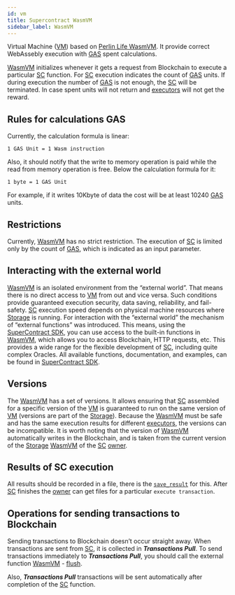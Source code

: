 ```yaml
---
id: vm
title: Supercontract WasmVM
sidebar_label: WasmVM
---
```


Virtual Machine ([VM](vm.md)) based on [Perlin Life WasmVM](https://github.com/perlin-network/life). It provide correct WebAssebly execution with [GAS](../../getting_started/economy.md#supercontract-units-gas) spent calculations.

[WasmVM](vm.md) initializes whenever it gets a request from Blockchain to execute a particular [SC](overview.md) function. For [SC](overview.md) execution indicates the count of [GAS](../../getting_started/economy.md#supercontract-units-gas) units. If during execution the number of [GAS](../../getting_started/economy.md#supercontract-units-gas) is not enough, the [SC](overview.md) will be terminated. In case spent units will not return and [executors](../../roles/executor.md) will not get the reward.

## Rules for calculations GAS

Currently, the calculation formula is linear:

`1 GAS Unit = 1 Wasm instruction`

Also, it should notify that the write to memory operation is paid while the read from memory operation is free. Below the calculation formula for it:

`1 byte = 1 GAS Unit`

For example, if it  writes 10Kbyte of data the cost will be at least 10240 [GAS](../../getting_started/economy.md#supercontract-units-gas) units.

## Restrictions

Currently, [WasmVM](vm.md) has no strict restriction. The execution of [SC](overview.md) is limited only by the count of [GAS](../../getting_started/economy.md#supercontract-units-gas), which is indicated as an input parameter.

## Interacting with the external world

[WasmVM](vm.md) is an isolated environment from the “external world”. That means there is no direct access to [VM](vm.md) from out and vice versa. Such conditions provide guaranteed execution security, data saving, reliability, and fail-safety. [SC](overview.md) execution speed depends on physical machine resources where [Storage](../../getting_started/what_is.md) is running.
For interaction with the “external world” the mechanism of “external functions” was introduced. This means, using the [SuperContract SDK](https://docs.rs/xpx-supercontracts-sdk/0.2.0/xpx_supercontracts_sdk/index.html), you can use access to the built-in functions in [WasmVM](vm.md), which allows you to access Blockchain, HTTP requests, etc.
This provides a wide range for the flexible development of [SC](overview.md), including quite complex Oracles. All available functions, documentation, and examples, can be found in [SuperContract SDK](https://docs.rs/xpx-supercontracts-sdk/0.2.0/xpx_supercontracts_sdk/index.html).

## Versions

The [WasmVM](vm.md) has a set of versions. It allows ensuring that [SC](overview.md) assembled for a specific version of the [VM](vm.md) is guaranteed to run on the same version of [VM](vm.md) (versions are part of the [Storage](../../getting_started/what_is.md)). Because the [WasmVM](vm.md) must be safe and has the same execution results for different [executors](../../roles/executor.md), the versions can be incompatible.
It is worth noting that the version of [WasmVM](vm.md) automatically writes in the Blockchain, and is taken from the current version of the [Storage](../../getting_started/what_is.md) [WasmVM](vm.md) of the [SC](overview.md) [owner](../../roles/owner.md).

## Results of SC execution

All results should be recorded in a file, there is the [`save_result`](https://docs.rs/xpx-supercontracts-sdk/0.2.0/xpx_supercontracts_sdk/storage/fn.save_result.html) for this. After [SC](overview.md) finishes the [owner](../../roles/owner.md) can get files for a particular `execute transaction`.

## Operations for sending transactions to Blockchain

Sending transactions to Blockchain doesn’t occur straight away. When transactions are sent from [SC](overview.md), it is collected in **_Transactions Pull_**. To send transactions immediately to **_Transactions Pull_**, you should call the external function [WasmVM](vm.md) - [flush](https://docs.rs/xpx-supercontracts-sdk/0.2.0/xpx_supercontracts_sdk/transactions/fn.flush.html).

Also, **_Transactions Pull_** transactions will be sent automatically after completion of the [SC](overview.md) function.
